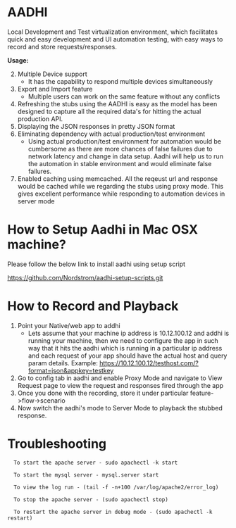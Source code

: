 # AADHI
Local Development and Test virtualization environment, which facilitates quick and easy development and UI automation testing, with easy ways to record and store requests/responses.

__Usage:__

 2. Multiple Device support
      - It has the capability to respond multiple devices simultaneously
 3. Export and Import feature
      - Multiple users can work on the same feature without any conflicts
 4. Refreshing the stubs using the AADHI is easy as the model has been designed to capture  all the required data's for         hitting the actual production API.
 5. Displaying the JSON responses in pretty JSON format
 6. Eliminating dependency with actual production/test environment
     - Using actual production/test environment for automation would be cumbersome as there are more chances of false failures due to network latency and change in data setup. Aadhi will help us to run the automation in stable environment and would eliminate false failures.
 7. Enabled caching using memcached. All the reqeust url and response would be cached while we regarding the stubs using        proxy mode. This gives excellent performance while responding to automation devices in server mode

# How to Setup Aadhi in Mac OSX machine?

   Please follow the below link to install aadhi using setup script
   
   https://github.com/Nordstrom/aadhi-setup-scripts.git
   
# How to Record and Playback

  1. Point your Native/web app to addhi
     - Lets assume that your machine ip address is 10.12.100.12 and addhi is running your machine, then we need to configure the app in such way that it hits the aadhi which is running in a particular ip address and each request of your app should have the actual host and query param details.
        Example: https://10.12.100.12/testhost.com/?format=json&appkey=testkey
  2. Go to config tab in aadhi and enable Proxy Mode and navigate to View Request page to view the request and responses fired through the app
  3. Once you done with the recording, store it under particular feature->flow->scenario
  4. Now switch the aadhi's mode to Server Mode to playback the stubbed response.
  

# Troubleshooting

      To start the apache server - sudo apachectl -k start
      
      To start the mysql server - mysql.server start
      
      To view the log run - (tail -f -n+100 /var/log/apache2/error_log)
      
      To stop the apache server - (sudo apachectl stop)
      
      To restart the apache server in debug mode - (sudo apachectl -k restart)
